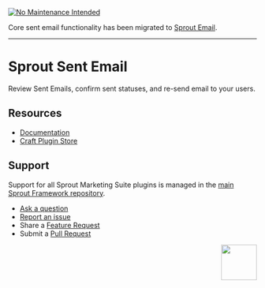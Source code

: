 
[![No Maintenance Intended](http://unmaintained.tech/badge.svg)](http://unmaintained.tech/)

Core sent email functionality has been migrated to [Sprout Email](https://plugins.craftcms.com/sprout-email).

----

# Sprout Sent Email

Review Sent Emails, confirm sent statuses, and re-send email to your users.

## Resources

- [Documentation](https://sprout.barrelstrengthdesign.com/docs/sent-email/)
- [Craft Plugin Store](https://plugins.craftcms.com/sprout-sent-email)

## Support

Support for all Sprout Marketing Suite plugins is managed in the [main Sprout Framework repository][#sprout].

- [Ask a question][#questions]
- [Report an issue][#issues]
- Share a [Feature Request][#features]
- Submit a [Pull Request][#pullrequests]

<a href="https://sprout.barrelstrengthdesign.com" target="_blank">
  <img src="https://s3.amazonaws.com/sprout.barrelstrengthdesign.com-assets/content/plugins/sprout-icon.svg" width="72" height="72" align="right">
</a>

[#issues]: https://github.com/barrelstrength/sprout/issues

[#features]: https://github.com/barrelstrength/sprout/discussions/categories/feature-requests

[#pullrequests]: https://github.com/barrelstrength/sprout/pulls

[#questions]: https://github.com/barrelstrength/sprout/discussions/categories/q-a

[#sprout]: https://github.com/barrelstrength/sprout
